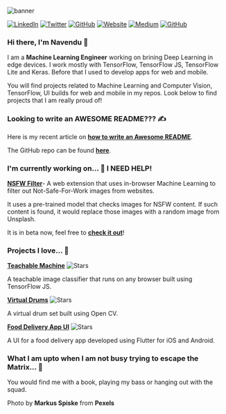 ![banner](https://github.com/navendu-pottekkat/navendu-pottekkat/blob/master/banner.jpg)

[![LinkedIn](https://img.shields.io/badge/LinkedIn-navendup-blue?style=flat-square&logo=linkedin)](https://www.linkedin.com/in/navendup/)
[![Twitter](https://img.shields.io/twitter/follow/navendu_23?style=flat-square&logo=twitter)](https://twitter.com/navendu_23)
[![GitHub](https://img.shields.io/badge/GitHub-navendu--pottekkat-lightgrey?style=flat-square&logo=github)](https://www.github.com/navendu-pottekkat/)
[![Website](https://img.shields.io/badge/Website-navendu.me-red?style=flat-square)](https://navendu.me)
[![Medium](https://img.shields.io/badge/Medium-navendupottekkat-green?style=flat-square&logo=medium)](https://medium.com/@navendupottekkat)
[![GitHub](https://img.shields.io/badge/Current-nsfw--filter-lightgrey?style=for-the-badge&logo=github)](https://www.github.com/navendu-pottekkat/nsfw-filter)

### Hi there, I'm Navendu 👋

I am a **Machine Learning Engineer** working on brining Deep Learning in edge devices. I work mostly with TensorFlow, TensorFlow JS, TensorFlow Lite and Keras. Before that I used to develop apps for web and mobile.

You will find projects related to Machine Learning and Computer Vision, TensorFlow, UI builds for web and mobile in my repos. Look below to find projects that I am really proud of!

### Looking to write an AWESOME README??? ✍️

Here is my recent article on [**how to write an Awesome README**](https://towardsdatascience.com/how-to-write-an-awesome-readme-68bf4be91f8b). 

The GitHub repo can be found [**here**](https://github.com/navendu-pottekkat/awesome-readme/blob/master/README.md).

### I'm currently working on... 🔨 I NEED HELP!

[**NSFW Filter**](https://github.com/navendu-pottekkat/nsfw-filter)- A web extension that uses in-browser Machine Learning to filter out Not-Safe-For-Work images from websites. 

It uses a pre-trained model that checks images for NSFW content. If such content is found, it would replace those images with a random image from Unsplash.

It is in beta now, feel free to [**check it out**](https://github.com/navendu-pottekkat/nsfw-filter)!

### Projects I love... 🥰

[**Teachable Machine**](https://github.com/navendu-pottekkat/teachable-machine) ![Stars](https://img.shields.io/github/stars/navendu-pottekkat/teachable-machine?style=flat-square)

A teachable image classifier that runs on any browser built using TensorFlow JS.

[**Virtual Drums**](https://github.com/navendu-pottekkat/virtual-drums) ![Stars](https://img.shields.io/github/stars/navendu-pottekkat/virtual-drums?style=flat-square)

A virtual drum set built using Open CV.

[**Food Delivery App UI**](https://github.com/navendu-pottekkat/food-delivery-app-ui) ![Stars](https://img.shields.io/github/stars/navendu-pottekkat/food-delivery-app-ui?style=flat-square)

A UI for a food delivery app developed using Flutter for iOS and Android.

### What I am upto when I am not busy trying to escape the Matrix... 🕺

You would find me with a book, playing my bass or hanging out with the squad.


Photo by **Markus Spiske** from **Pexels**

